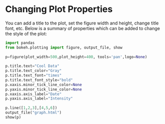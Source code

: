 # Changing Plot Properties

You can add a title to the plot, set the figure width and height, change title font, etc. Below is a summary of properties which can be added to change the style of the plot:

```python
import pandas
from bokeh.plotting import figure, output_file, show
 
p=figure(plot_width=500,plot_height=400, tools='pan',logo=None)
 
p.title.text="Cool Data"
p.title.text_color="Gray"
p.title.text_font="times"
p.title.text_font_style="bold"
p.xaxis.minor_tick_line_color=None
p.yaxis.minor_tick_line_color=None
p.xaxis.axis_label="Date"
p.yaxis.axis_label="Intensity"    
 
p.line([1,2,3],[4,5,6])
output_file("graph.html")
show(p)
```